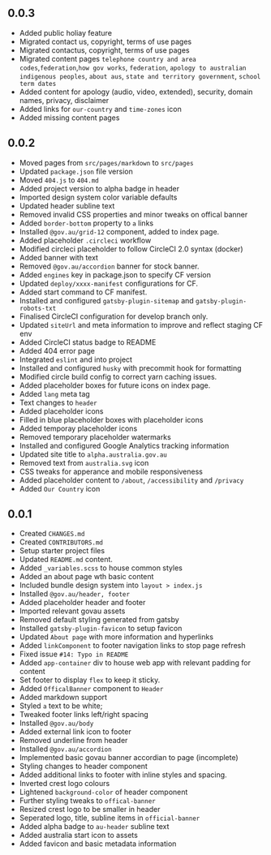 ## 0.0.3

-   Added public holiay feature
-   Migrated contact us, copyright, terms of use pages
-   Migrated contactus, copyright, terms of use pages
-   Migrated content pages `telephone country and area codes`,`federation`,`how gov works`, `federation`, `apology to australian indigenous peoples`, `about aus`, `state and territory government`, `school term dates`
-   Added content for apology (audio, video, extended), security, domain names, privacy, disclaimer
-   Added links for `our-country` and `time-zones` icon
-   Added missing content pages

## 0.0.2

-   Moved pages from `src/pages/markdown` to `src/pages`
-   Updated `package.json` file version
-   Moved `404.js` to `404.md`
-   Added project version to alpha badge in header
-   Imported design system color variable defaults
-   Updated header subline text
-   Removed invalid CSS properties and minor tweaks on offical banner
-   Added `border-bottom` property to `a` links
-   Installed `@gov.au/grid-12` component, added to index page.
-   Added placeholder `.circleci` workflow
-   Modified circleci placeholder to follow CircleCI 2.0 syntax (docker)
-   Added banner with text
-   Removed `@gov.au/accordion` banner for stock banner.
-   Added `engines` key in package.json to specify CF version
-   Updated `deploy/xxxx-manifest` configurations for CF.
-   Added start command to CF manifest.
-   Installed and configured `gatsby-plugin-sitemap` and `gatsby-plugin-robots-txt`
-   Finalised CircleCI configuration for develop branch only.
-   Updated `siteUrl` and meta information to improve and reflect staging CF env
-   Added CircleCI status badge to README
-   Added 404 error page
-   Integrated `eslint` and into project
-   Installed and configured `husky` with precommit hook for formatting
-   Modified circle build config to correct yarn caching issues.
-   Added placeholder boxes for future icons on index page.
-   Added `lang` meta tag
-   Text changes to `header`
-   Added placeholder icons
-   Filled in blue placeholder boxes with placeholder icons
-   Added temporay placeholder icons
-   Removed temporary placeholder watermarks
-   Installed and configured Google Analytics tracking information
-   Updated site title to `alpha.australia.gov.au`
-   Removed text from `australia.svg` icon
-   CSS tweaks for apperance and mobile responsiveness
-   Added placeholder content to `/about`, `/accessibility` and `/privacy`
-   Added `Our Country` icon

## 0.0.1

-   Created `CHANGES.md`
-   Created `CONTRIBUTORS.md`
-   Setup starter project files
-   Updated `README.md` content.
-   Added `_variables.scss` to house common styles
-   Added an about page wth basic content
-   Included bundle design system into `layout > index.js`
-   Installed `@gov.au/header, footer`
-   Added placeholder header and footer
-   Imported relevant govau assets
-   Removed default styling generated from gatsby
-   Installed `gatsby-plugin-favicon` to setup favicon
-   Updated `About page` with more information and hyperlinks
-   Added `linkComponent` to footer navigation links to stop page refresh
-   Fixed issue `#14: Typo in README`
-   Added `app-container` div to house web app with relevant padding for content
-   Set footer to display `flex` to keep it sticky.
-   Added `OfficalBanner` component to `Header`
-   Added markdown support
-   Styled `a` text to be white;
-   Tweaked footer links left/right spacing
-   Installed `@gov.au/body`
-   Added external link icon to footer
-   Removed underline from header
-   Installed `@gov.au/accordion`
-   Implemented basic govau banner accordian to page (incomplete)
-   Styling changes to header component
-   Added additional links to footer with inline styles and spacing.
-   Inverted crest logo colours
-   Lightened `background-color` of header component
-   Further styling tweaks to `offical-banner`
-   Resized crest logo to be smaller in header
-   Seperated logo, title, subline items in `official-banner`
-   Added alpha badge to `au-header` subline text
-   Added australia start icon to assets
-   Added favicon and basic metadata information
